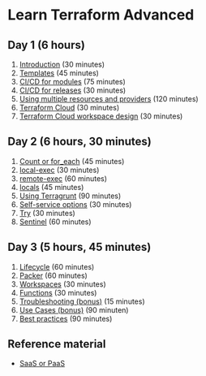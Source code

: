# Learn Terraform Advanced

## Day 1 (6 hours)

1. [Introduction](introduction) (30 minutes)
2. [Templates](templates.md) (45 minutes)
3. [CI/CD for modules](cicd-for-modules.md) (75 minutes)
4. [CI/CD for releases](cicd-for-releases.md) (30 minutes)
5. [Using multiple resources and providers](multiple-resources.md) (120 minutes)
6. [Terraform Cloud](terraform-cloud.md) (30 minutes)
7. [Terraform Cloud workspace design](terraform-cloud-workspace-design) (30 minutes)

## Day 2 (6 hours, 30 minutes)

1. [Count or for_each](count_or_for_each.md) (45 minutes)
2. [local-exec](local-exec.md) (30 minutes)
3. [remote-exec](remote-exec.md) (60 minutes)
4. [locals](local-values.md) (45 minutes)
5. [Using Terragrunt](terragrunt.md) (90 minutes)
6. [Self-service options](self-service.md) (30 minutes)
7. [Try](try-something.md) (30 minutes)
8. [Sentinel](sentinel.md) (60 minutes)

## Day 3 (5 hours, 45 minutes)

1. [Lifecycle](lifecycle.md) (60 minutes)
2. [Packer](packer.md) (60 minutes)
3. [Workspaces](workspaces.md) (30 minutes)
4. [Functions](functions.md) (30 minutes)
5. [Troubleshooting (bonus)](troubleshooting.md) (15 minutes)
6. [Use Cases (bonus)](../BASIC/use-cases.md) (90 minuten)
7. [Best practices](best-practices.md) (90 minutes)

## Reference material

- [SaaS or PaaS](saas-or-paas.md)
